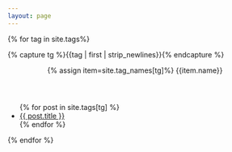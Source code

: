 ```yaml
---
layout: page
---
```


{% for tag in site.tags%}

{% capture tg %}{{tag | first | strip_newlines}}{% endcapture %}

<article class="post">
<header class="post-header">
{% assign item=site.tag_names[tg]%}
{{item.name}}
</header>
<ul>
{% for post in site.tags[tg] %}
  <li><a href="{{ post.url }}/">{{ post.title }}</a></li>
{% endfor %}
</ul>
</article>
{% endfor %}
